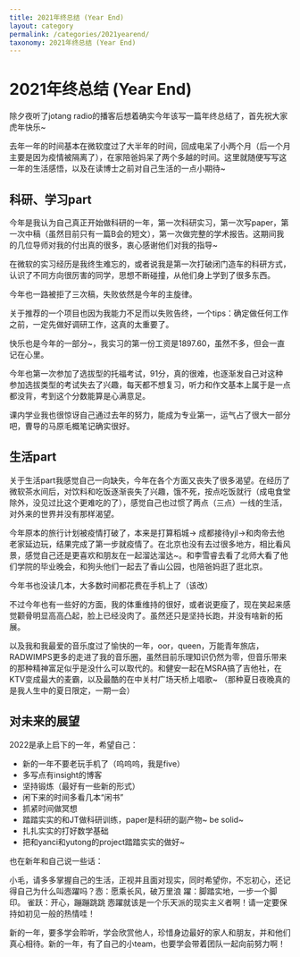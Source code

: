 ```yaml
---
title: 2021年终总结 (Year End)
layout: category
permalink: /categories/2021yearend/
taxonomy: 2021年终总结 (Year End)
---
```


# 2021年终总结 (Year End)

除夕夜听了jotang radio的播客后想着确实今年该写一篇年终总结了，首先祝大家虎年快乐~

去年一年的时间基本在微软度过了大半年的时间，回成电呆了小两个月（后一个月主要是因为疫情被隔离了），在家陪爸妈呆了两个多越的时间。这里就随便写写这一年的生活感悟，以及在读博士之前对自己生活的一点小期待~

## 科研、学习part

今年是我认为自己真正开始做科研的一年，第一次科研实习，第一次写paper，第一次中稿（虽然目前只有一篇B会的短文），第一次做完整的学术报告。这期间我的几位导师对我的付出真的很多，衷心感谢他们对我的指导~

在微软的实习经历是我终生难忘的，或者说我是第一次打破闭门造车的科研方式，认识了不同方向很厉害的同学，思想不断碰撞，从他们身上学到了很多东西。

今年也一路被拒了三次稿，失败依然是今年的主旋律。

关于推荐的一个项目也因为我能力不足而以失败告终，一个tips：确定做任何工作之前，一定先做好调研工作，这真的太重要了。

快乐也是今年的一部分~，我实习的第一份工资是1897.60，虽然不多，但会一直记在心里。

今年也第一次参加了选拔型的托福考试，91分，真的很难，也逐渐发自己对这种参加选拔类型的考试失去了兴趣，每天都不想复习，听力和作文基本上属于是一点都没背，考到这个分数能算是心满意足。

课内学业我也很惊讶自己通过去年的努力，能成为专业第一，运气占了很大一部分吧，曹导的马原毛概笔记确实很好。





## 生活part

关于生活part我感觉自己一向缺失，今年在各个方面又丧失了很多渴望。在经历了微软茶水间后，对饮料和吃饭逐渐丧失了兴趣，饿不死，按点吃饭就行（成电食堂除外，没见过比这个更难吃的了），感觉自己也过惯了两点（三点）一线的生活，对外来的世界并没有那样渴望。

今年原本的旅行计划被疫情打破了，本来是打算稻城-> 成都接待yjl->和肉帝去他老家延边玩，结果完成了第一步就疫情了。在北京也没有去过很多地方，相比看风景，感觉自己还是更喜欢和朋友在一起溜达溜达~。和李雪睿去看了北师大看了他们学院的毕业晚会，和狗头他们一起去了香山公园，也陪爸妈逛了逛北京。

今年书也没读几本，大多数时间都花费在手机上了（该改）

不过今年也有一些好的方面，我的体重维持的很好，或者说更瘦了，现在笑起来感觉颧骨明显高高凸起，脸上已经没肉了。虽然还只是坚持长跑，并没有啥新的拓展。

以及我和我最爱的音乐度过了愉快的一年，oor，queen，万能青年旅店，RADWIMPS更多的走进了我的音乐圈，虽然目前乐理知识仍然为零，但音乐带来的那种精神富足似乎是没什么可以取代的。和健安一起在MSRA搞了吉他社，在KTV变成最大的麦霸，以及最酷的在中关村广场天桥上唱歌~ （那种夏日夜晚真的是我人生中的夏日限定，一期一会）



## 对未来的展望

2022是承上启下的一年，希望自己：

- 新的一年不要老玩手机了（呜呜呜，我是five）
- 多写点有insight的博客
- 坚持锻炼（最好有一些新的形式）
- 闲下来的时间多看几本“闲书”
- 抓紧时间做冥想
- 踏踏实实的和JT做科研训练，paper是科研的副产物~ be solid~
- 扎扎实实的打好数学基础
- 把和yanci和yutong的project踏踏实实的做好~



也在新年和自己说一些话：

小毛，请多多掌握自己的生活，正视并且面对现实，同时希望你，不忘初心，还记得自己为什么叫悫躍吗？悫：愿乘长风，破万里浪 躍：脚踏实地，一步一个脚印。  雀跃：开心，蹦蹦跳跳   悫躍就该是一个乐天派的现实主义者啊！请一定要保持如初见一般的热情哇！

新的一年，要多学会聆听，学会欣赏他人，珍惜身边最好的家人和朋友，并和他们真心相待。新的一年，有了自己的小team，也要学会带着团队一起向前努力啊！













